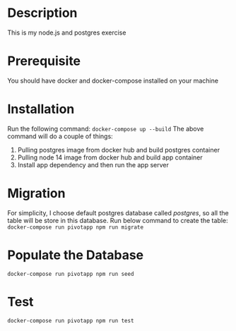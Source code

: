 # Description

This is my node.js and postgres exercise

# Prerequisite

You should have docker and docker-compose installed on your machine

# Installation

Run the following command:
`docker-compose up --build`
The above command will do a couple of things:

1. Pulling postgres image from docker hub and build postgres container
2. Pulling node 14 image from docker hub and build app container
3. Install app dependency and then run the app server

# Migration

For simplicity, I choose default postgres database called _postgres_, so all the table will be store in this database.
Run below command to create the table:
`docker-compose run pivotapp npm run migrate`

# Populate the Database

`docker-compose run pivotapp npm run seed`

# Test

`docker-compose run pivotapp npm run test`
